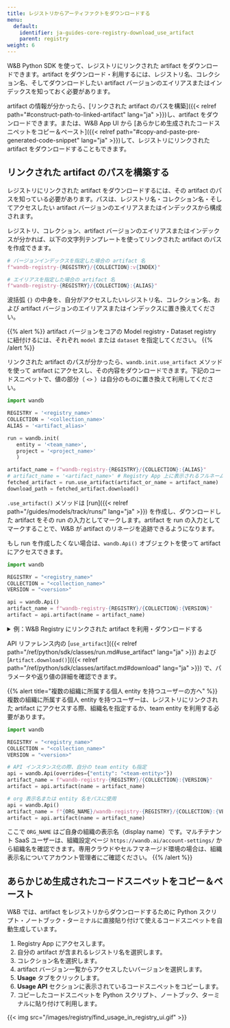 ```yaml
---
title: レジストリからアーティファクトをダウンロードする
menu:
  default:
    identifier: ja-guides-core-registry-download_use_artifact
    parent: registry
weight: 6
---
```


W&B Python SDK を使って、レジストリにリンクされた artifact をダウンロードできます。artifact をダウンロード・利用するには、レジストリ名、コレクション名、そしてダウンロードしたい artifact バージョンのエイリアスまたはインデックスを知っておく必要があります。

artifact の情報が分かったら、[リンクされた artifact のパスを構築]({{< relref path="#construct-path-to-linked-artifact" lang="ja" >}})し、artifact をダウンロードできます。または、W&B App UI から [あらかじめ生成されたコードスニペットをコピー＆ペースト]({{< relref path="#copy-and-paste-pre-generated-code-snippet" lang="ja" >}})して、レジストリにリンクされた artifact をダウンロードすることもできます。

## リンクされた artifact のパスを構築する

レジストリにリンクされた artifact をダウンロードするには、その artifact のパスを知っている必要があります。パスは、レジストリ名・コレクション名・そしてアクセスしたい artifact バージョンのエイリアスまたはインデックスから構成されます。

レジストリ、コレクション、artifact バージョンのエイリアスまたはインデックスが分かれば、以下の文字列テンプレートを使ってリンクされた artifact のパスを作成できます。

```python
# バージョンインデックスを指定した場合の artifact 名
f"wandb-registry-{REGISTRY}/{COLLECTION}:v{INDEX}"

# エイリアスを指定した場合の artifact 名
f"wandb-registry-{REGISTRY}/{COLLECTION}:{ALIAS}"
```

波括弧 `{}` の中身を、自分がアクセスしたいレジストリ名、コレクション名、および artifact バージョンのエイリアスまたはインデックスに置き換えてください。

{{% alert %}}
artifact バージョンをコアの Model registry・Dataset registry に紐付けるには、それぞれ `model` または `dataset` を指定してください。
{{% /alert %}}

リンクされた artifact のパスが分かったら、`wandb.init.use_artifact` メソッドを使って artifact にアクセスし、その内容をダウンロードできます。下記のコードスニペットで、値の部分（ `<>` ）は自分のものに置き換えて利用してください。

```python
import wandb

REGISTRY = '<registry_name>'
COLLECTION = '<collection_name>'
ALIAS = '<artifact_alias>'

run = wandb.init(
   entity = '<team_name>',
   project = '<project_name>'
   )  

artifact_name = f"wandb-registry-{REGISTRY}/{COLLECTION}:{ALIAS}"
# artifact_name = '<artifact_name>' # Registry App 上に表示されるフルネームをそのままコピペしても OK
fetched_artifact = run.use_artifact(artifact_or_name = artifact_name)  
download_path = fetched_artifact.download()  
```

`.use_artifact()` メソッドは [run]({{< relref path="/guides/models/track/runs/" lang="ja" >}}) を作成し、ダウンロードした artifact をその run の入力としてマークします。artifact を run の入力としてマークすることで、W&B が artifact のリネージを追跡できるようになります。

もし run を作成したくない場合は、`wandb.Api()` オブジェクトを使って artifact にアクセスできます。

```python
import wandb

REGISTRY = "<registry_name>"
COLLECTION = "<collection_name>"
VERSION = "<version>"

api = wandb.Api()
artifact_name = f"wandb-registry-{REGISTRY}/{COLLECTION}:{VERSION}"
artifact = api.artifact(name = artifact_name)
```

<details>
<summary>例：W&B Registry にリンクされた artifact を利用・ダウンロードする</summary>

以下のコード例は、**Fine-tuned Models** レジストリ内の `phi3-finetuned` というコレクションにリンクされた artifact をダウンロードするものです。artifact バージョンのエイリアスは `production` です。

```python
import wandb

TEAM_ENTITY = "product-team-applications"
PROJECT_NAME = "user-stories"

REGISTRY = "Fine-tuned Models"
COLLECTION = "phi3-finetuned"
ALIAS = 'production'

# 指定した team・project 内で run を初期化
run = wandb.init(entity=TEAM_ENTITY, project = PROJECT_NAME)

artifact_name = f"wandb-registry-{REGISTRY}/{COLLECTION}:{ALIAS}"

# artifact にアクセスし、run の入力としてリネージ追跡
fetched_artifact = run.use_artifact(artifact_or_name = name)  

# artifact をダウンロード。ダウンロード先のパスを返す
downloaded_path = fetched_artifact.download()  
```
</details>

API リファレンス内の [`use_artifact`]({{< relref path="/ref/python/sdk/classes/run.md#use_artifact" lang="ja" >}}) および [`Artifact.download()`]({{< relref path="/ref/python/sdk/classes/artifact.md#download" lang="ja" >}}) で、パラメータや返り値の詳細を確認できます。

{{% alert title="複数の組織に所属する個人 entity を持つユーザーの方へ" %}} 
複数の組織に所属する個人 entity を持つユーザーは、レジストリにリンクされた artifact にアクセスする際、組織名を指定するか、team entity を利用する必要があります。

```python
import wandb

REGISTRY = "<registry_name>"
COLLECTION = "<collection_name>"
VERSION = "<version>"

# API インスタンス化の際、自分の team entity も指定
api = wandb.Api(overrides={"entity": "<team-entity>"})
artifact_name = f"wandb-registry-{REGISTRY}/{COLLECTION}:{VERSION}"
artifact = api.artifact(name = artifact_name)

# org 表示名または entity 名をパスに使用
api = wandb.Api()
artifact_name = f"{ORG_NAME}/wandb-registry-{REGISTRY}/{COLLECTION}:{VERSION}"
artifact = api.artifact(name = artifact_name)
```

ここで `ORG_NAME` はご自身の組織の表示名（display name）です。マルチテナント SaaS ユーザーは、組織設定ページ `https://wandb.ai/account-settings/` から組織名を確認できます。専用クラウドやセルフマネージド環境の場合は、組織表示名についてアカウント管理者にご確認ください。
{{% /alert %}}

## あらかじめ生成されたコードスニペットをコピー＆ペースト

W&B では、artifact をレジストリからダウンロードするために Python スクリプト・ノートブック・ターミナルに直接貼り付けて使えるコードスニペットを自動生成しています。

1. Registry App にアクセスします。
2. 自分の artifact が含まれるレジストリ名を選択します。
3. コレクション名を選択します。
4. artifact バージョン一覧からアクセスしたいバージョンを選択します。
5. **Usage** タブをクリックします。
6. **Usage API** セクションに表示されているコードスニペットをコピーします。
7. コピーしたコードスニペットを Python スクリプト、ノートブック、ターミナルに貼り付けて利用します。

{{< img src="/images/registry/find_usage_in_registry_ui.gif" >}}